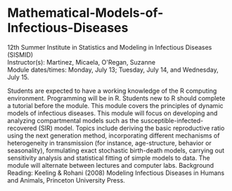 # Mathematical-Models-of-Infectious-Diseases 
12th Summer Institute in Statistics and Modeling in Infectious Diseases (SISMID)  
Instructor(s): Martinez, Micaela, O'Regan, Suzanne  
Module dates/times: Monday, July 13; Tuesday, July 14, and Wednesday, July 15.  

Students are expected to have a working knowledge of the R computing environment. Programming will be in R. Students new to R should complete a tutorial before the module.
This module covers the principles of dynamic models of infectious diseases. This module will focus on developing and analyzing compartmental models such as the susceptible-infected-recovered (SIR) model. Topics include deriving the basic reproductive ratio using the next generation method, incorporating different mechanisms of heterogeneity in transmission (for instance, age-structure, behavior or seasonality), formulating exact stochastic birth-death models, carrying out sensitivity analysis and statistical fitting of simple models to data. The module will alternate between lectures and computer labs.
Background Reading: Keeling & Rohani (2008) Modeling Infectious Diseases in Humans and Animals, Princeton University Press.
